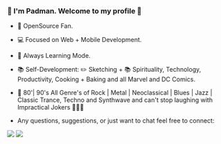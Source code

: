 ### 🙏  I'm Padman. Welcome to my profile 🥳

- 🔭  OpenSource Fan.
- 💻  Focused on Web + Mobile Development.
- 🌱  Always Learning Mode.
- 📚  Self-Development: ✏️ Sketching + 📚 Spirituality, Technology, Productivity, Cooking + Baking and all Marvel and DC Comics. 
- 🎵  80'| 90's All Genre's of Rock | Metal | Neoclassical | Blues | Jazz | Classic Trance, Techno and Synthwave and can't stop laughing with Impractical Jokers 🤣🤣🤣

- Any questions, suggestions, or just want to chat feel free to connect:

[<img src="https://img.shields.io/badge/LinkedIn-0077B5?style=for-the-badge&logo=linkedin&logoColor=white" />][LinkedIn]
[<img src="https://img.shields.io/badge/Gmail-D14836?style=for-the-badge&logo=gmail&logoColor=white" />][gmail] 

[Linkedin]: https://www.linkedin.com/in/padman-selvamanickam
[gmail]: mailto:endlessgalaxy15@gmail.com
<!--
**Padman83/Padman83** is a ✨ _special_ ✨ repository because its `README.md` (this file) appears on your GitHub profile.

Here are some ideas to get you started:

- 🔭 I’m currently working on ...
- 🌱 I’m currently learning ...
- 👯 I’m looking to collaborate on ...
- 🤔 I’m looking for help with ...
- 💬 Ask me about ...
- 📫 How to reach me: ...
- 😄 Pronouns: ...
- ⚡ Fun fact: ...
-->
